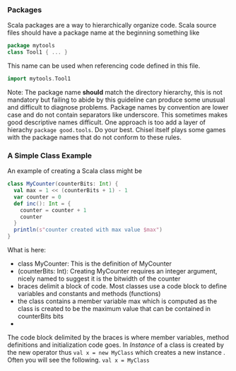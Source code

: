 ### Packages
Scala packages are a way to hierarchically organize code.  Scala source files should have a package name at the beginning something like 
```scala
package mytools
class Tool1 { ... }
```
This name can be used when referencing code defined in this file.  
```scala
import mytools.Tool1
```
Note: The package name  **should** match the directory hierarchy, this is not mandatory but failing to abide by this guideline can produce some unusual and difficult to diagnose problems. Package names by convention are lower case and do not contain separators like underscore.  This sometimes makes good descriptive names difficult.  One approach is too add a layer of hierachy ```package good.tools```.  Do your best.  Chisel itself plays some games with the package names that do not conform to these rules.

### A Simple Class Example
An example of creating a Scala class might be
```scala
class MyCounter(counterBits: Int) {
  val max = 1 << (counterBits + 1) - 1
  var counter = 0
  def inc(): Int = {
    counter = counter + 1
    counter
  }
  println(s"counter created with max value $max")
}
```
What is here:
* class MyCounter: This is the definition of MyCounter
* (counterBits: Int): Creating MyCounter requires an integer argument, nicely named to suggest it is the bitwidth of the counter
* braces delimit a block of code. Most classes use a code block to define variables and constants and methods (functions)
* the class contains a member variable max which is computed as the class is created to be the maximum value that can be contained in counterBits bits
* 
The code block delimited by the braces is where member variables, method definitions and initialization code goes.  In _Instance_ of a class is created by the new operator thus ```val x = new MyClass``` which creates a new instance .  Often you will see the following.  ```val x = MyClass```